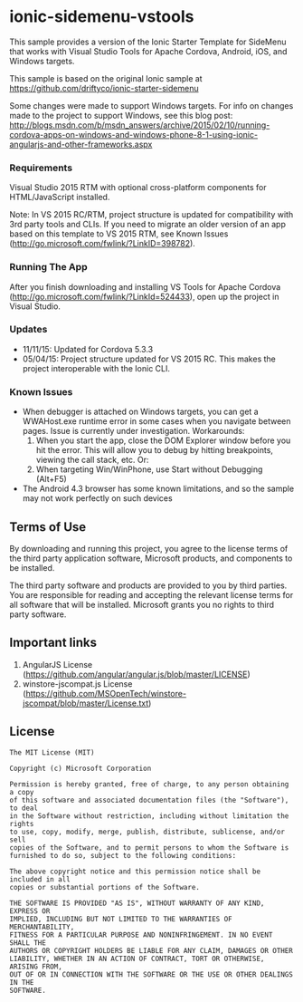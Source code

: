 # ionic-sidemenu-vstools
This sample provides a version of the Ionic Starter Template for SideMenu that works with Visual Studio Tools for Apache Cordova, Android, iOS, and Windows targets.

This sample is based on the original Ionic sample at https://github.com/driftyco/ionic-starter-sidemenu

Some changes were made to support Windows targets. For info on changes made to the project to support Windows,
see this blog post: http://blogs.msdn.com/b/msdn_answers/archive/2015/02/10/running-cordova-apps-on-windows-and-windows-phone-8-1-using-ionic-angularjs-and-other-frameworks.aspx

### Requirements
Visual Studio 2015 RTM with optional cross-platform components for HTML/JavaScript installed.

Note: In VS 2015 RC/RTM, project structure is updated for compatibility with 3rd party tools and CLIs. If you need to migrate an older version of an app based on this template to VS 2015 RTM, see Known Issues (http://go.microsoft.com/fwlink/?LinkID=398782).

### Running The App
After you finish downloading and installing VS Tools for Apache Cordova (http://go.microsoft.com/fwlink/?LinkId=524433), open up the project in Visual Studio.

### Updates
- 11/11/15: Updated for Cordova 5.3.3
- 05/04/15: Project structure updated for VS 2015 RC. This makes the project interoperable with the Ionic CLI.

### Known Issues
- When debugger is attached on Windows targets, you can get a WWAHost.exe runtime error in some cases when you navigate between pages.
   Issue is currently under investigation.
   Workarounds:
   1. When you start the app, close the DOM Explorer window before you hit the error. This will allow you to debug by hitting breakpoints, viewing the call stack, etc. Or:
   2. When targeting Win/WinPhone, use Start without Debugging (Alt+F5)
- The Android 4.3 browser has some known limitations, and so the sample may not work perfectly on such devices


## Terms of Use
By downloading and running this project, you agree to the license terms of the third party application software, Microsoft products, and components to be installed.

The third party software and products are provided to you by third parties. You are responsible for reading and accepting the relevant license terms for all software that will be installed. Microsoft grants you no rights to third party software.


## Important links
1. AngularJS License (https://github.com/angular/angular.js/blob/master/LICENSE)
1. winstore-jscompat.js License (https://github.com/MSOpenTech/winstore-jscompat/blob/master/License.txt)


## License
```
The MIT License (MIT)

Copyright (c) Microsoft Corporation

Permission is hereby granted, free of charge, to any person obtaining a copy
of this software and associated documentation files (the "Software"), to deal
in the Software without restriction, including without limitation the rights
to use, copy, modify, merge, publish, distribute, sublicense, and/or sell
copies of the Software, and to permit persons to whom the Software is
furnished to do so, subject to the following conditions:

The above copyright notice and this permission notice shall be included in all
copies or substantial portions of the Software.

THE SOFTWARE IS PROVIDED "AS IS", WITHOUT WARRANTY OF ANY KIND, EXPRESS OR
IMPLIED, INCLUDING BUT NOT LIMITED TO THE WARRANTIES OF MERCHANTABILITY,
FITNESS FOR A PARTICULAR PURPOSE AND NONINFRINGEMENT. IN NO EVENT SHALL THE
AUTHORS OR COPYRIGHT HOLDERS BE LIABLE FOR ANY CLAIM, DAMAGES OR OTHER
LIABILITY, WHETHER IN AN ACTION OF CONTRACT, TORT OR OTHERWISE, ARISING FROM,
OUT OF OR IN CONNECTION WITH THE SOFTWARE OR THE USE OR OTHER DEALINGS IN THE
SOFTWARE.
```
